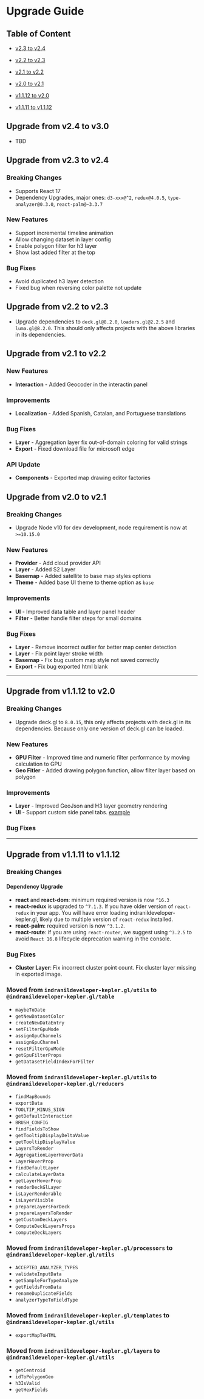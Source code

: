 # Upgrade Guide

## Table of Content

- [v2.3 to v2.4](#upgrade-from-v23-to-v24)

- [v2.2 to v2.3](#upgrade-from-v22-to-v23)
- [v2.1 to v2.2](#upgrade-from-v21-to-v22)
- [v2.0 to v2.1](#upgrade-from-v20-to-v21)
- [v1.1.12 to v2.0](#upgrade-from-v1112-to-v20)
- [v1.1.11 to v1.1.12](#upgrade-from-v1111-to-v1112)

## Upgrade from v2.4 to v3.0

- TBD

## Upgrade from v2.3 to v2.4

### Breaking Changes

- Supports React 17
- Dependency Upgrades, major ones: `d3-xxx@^2`, `redux@4.0.5`, `type-analyzer@0.3.0`, `react-palm@~3.3.7`

### New Features

- Support incremental timeline animation
- Allow changing dataset in layer config
- Enable polygon filter for h3 layer
- Show last added filter at the top

### Bug Fixes

- Avoid duplicated h3 layer detection
- Fixed bug when reversing color palette not update

## Upgrade from v2.2 to v2.3

- Upgrade dependencies to `deck.gl@8.2.0`, `loaders.gl@2.2.5` and `luma.gl@8.2.0`. This should only affects projects with the above libraries in its dependencies.

## Upgrade from v2.1 to v2.2

### New Features

- **Interaction** - Added Geocoder in the interactin panel

### Improvements

- **Localization** - Added Spanish, Catalan, and Portuguese translations

### Bug Fixes

- **Layer** - Aggregation layer fix out-of-domain coloring for valid strings
- **Export** - Fixed download file for microsoft edge

### API Update

- **Components** - Exported map drawing editor factories

## Upgrade from v2.0 to v2.1

### Breaking Changes

- Upgrade Node v10 for dev development, node requirement is now at `>=10.15.0`

### New Features

- **Provider** - Add cloud provider API
- **Layer** - Added S2 Layer
- **Basemap** - Added satellite to base map styles options
- **Theme** - Added base UI theme to theme option as `base`

### Improvements

- **UI** - Improved data table and layer panel header
- **Filter** - Better handle filter steps for small domains

### Bug Fixes

- **Layer** - Remove incorrect outlier for better map center detection
- **Layer** - Fix point layer stroke width
- **Basemap** - Fix bug custom map style not saved correctly
- **Export** - Fix bug exported html blank

---

## Upgrade from v1.1.12 to v2.0

### Breaking Changes

- Upgrade deck.gl to `8.0.15`, this only affects projects with deck.gl in its dependencies. Because only one version of deck.gl can be loaded.

### New Features

- **GPU Filter** - Improved time and numeric filter performance by moving calculation to GPU
- **Geo Fitler** - Added drawing polygon function, allow filter layer based on polygon

### Improvements

- **Layer** - Improved GeoJson and H3 layer geometry rendering
- **UI** - Support custom side panel tabs. [example](https://github.com/keplergl/indranildeveloper-kepler.gl/tree/master/examples/replace-component)

### Bug Fixes

---

## Upgrade from v1.1.11 to v1.1.12

### Breaking Changes

#### Dependency Upgrade

- **react** and **react-dom**: minimum required version is now `^16.3`
- **react-redux** is upgraded to `^7.1.3`. If you have older version of `react-redux` in your app. You will have error loading indranildeveloper-kepler.gl, likely due to multiple version of `react-redux` installed.
- **react-palm**: required version is now `^3.1.2`.
- **react-route**: if you are using `react-router`, we suggest using `^3.2.5` to avoid `React 16.8` lifecycle deprecation warning in the console.

### Bug Fixes

- **Cluster Layer**: Fix incorrect cluster point count. Fix cluster layer missing in exported image.

### Moved from `indranildeveloper-kepler.gl/utils` to `@indranildeveloper-kepler.gl/table`

- `maybeToDate`
- `getNewDatasetColor`
- `createNewDataEntry`
- `setFilterGpuMode`
- `assignGpuChannels`
- `assignGpuChannel`
- `resetFilterGpuMode`
- `getGpuFilterProps`
- `getDatasetFieldIndexForFilter`

### Moved from `indranildeveloper-kepler.gl/utils` to `@indranildeveloper-kepler.gl/reducers`

- `findMapBounds`
- `exportData`
- `TOOLTIP_MINUS_SIGN`
- `getDefaultInteraction`
- `BRUSH_CONFIG`
- `findFieldsToShow`
- `getTooltipDisplayDeltaValue`
- `getTooltipDisplayValue`
- `LayersToRender`
- `AggregationLayerHoverData`
- `LayerHoverProp`
- `findDefaultLayer`
- `calculateLayerData`
- `getLayerHoverProp`
- `renderDeckGlLayer`
- `isLayerRenderable`
- `isLayerVisible`
- `prepareLayersForDeck`
- `prepareLayersToRender`
- `getCustomDeckLayers`
- `ComputeDeckLayersProps`
- `computeDeckLayers`

### Moved from `indranildeveloper-kepler.gl/processors` to `@indranildeveloper-kepler.gl/utils`

- `ACCEPTED_ANALYZER_TYPES`
- `validateInputData`
- `getSampleForTypeAnalyze`
- `getFieldsFromData`
- `renameDuplicateFields`
- `analyzerTypeToFieldType`

### Moved from `indranildeveloper-kepler.gl/templates` to `@indranildeveloper-kepler.gl/utils`

- `exportMapToHTML`

### Moved from `indranildeveloper-kepler.gl/layers` to `@indranildeveloper-kepler.gl/utils`

- `getCentroid`
- `idToPolygonGeo`
- `h3IsValid`
- `getHexFields`
